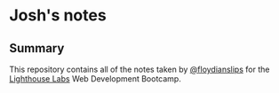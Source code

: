 # Josh's notes

## Summary 

This repository contains all of the notes taken by [@floydianslips](https://github.com/floydianslips) for the [Lighthouse Labs](https://www.lighthouselabs.ca/) Web Development Bootcamp.